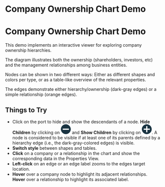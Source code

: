 <!--
 //////////////////////////////////////////////////////////////////////////////
 // @license
 // This file is part of yFiles for HTML 2.6.0.4.
 // Use is subject to license terms.
 //
 // Copyright (c) 2000-2024 by yWorks GmbH, Vor dem Kreuzberg 28,
 // 72070 Tuebingen, Germany. All rights reserved.
 //
 //////////////////////////////////////////////////////////////////////////////
-->
# Company Ownership Chart Demo

# Company Ownership Chart Demo

This demo implements an interactive viewer for exploring company ownership hierarchies.

The diagram illustrates both the ownership (shareholders, investors, etc) and the management relationships among business entities.

Nodes can be shown in two different ways: Either as different shapes and colors per type, or as a table-like overview of the relevant properties.

The edges demonstrate either hierarchy/ownership (dark-gray edges) or a simple relationship (orange edges).

## Things to Try

- Click on the port to hide and show the descendants of a node. **Hide Children** by clicking on ![](resources/minus.svg) and **Show Children** by clicking on ![](resources/plus.svg). A node is considered to be visible if at least one of its parents defined by a hierarchy edge (i.e., the dark-gray-colored edges) is visible.
- **Switch style** between shapes and tables.
- **Click** on a company or a relationship in the chart and show the corresponding data in the Properties View.
- **Left-click** on an edge or an edge label zooms to the edges target location.
- **Hover** over a company node to highlight its adjacent relationships. **Hover** over a relationship to highlight its associated label.
